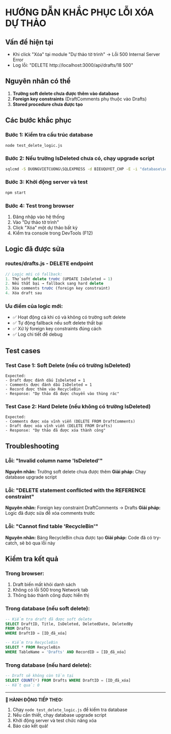 # HƯỚNG DẪN KHẮC PHỤC LỖI XÓA DỰ THẢO

## Vấn đề hiện tại
- Khi click "Xóa" tại module "Dự thảo tờ trình" → Lỗi 500 Internal Server Error
- Log lỗi: "DELETE http://localhost:3000/api/drafts/18 500"

## Nguyên nhân có thể
1. **Trường soft delete chưa được thêm vào database**
2. **Foreign key constraints** (DraftComments phụ thuộc vào Drafts)
3. **Stored procedure chưa được tạo**

## Các bước khắc phục

### Bước 1: Kiểm tra cấu trúc database
```cmd
node test_delete_logic.js
```

### Bước 2: Nếu trường IsDeleted chưa có, chạy upgrade script
```cmd
sqlcmd -S DUONGVIETCUONG\SQLEXPRESS -d BIEUQUYET_CHP -E -i "database\soft_delete_upgrade.sql"
```

### Bước 3: Khởi động server và test
```cmd
npm start
```

### Bước 4: Test trong browser
1. Đăng nhập vào hệ thống
2. Vào "Dự thảo tờ trình"
3. Click "Xóa" một dự thảo bất kỳ
4. Kiểm tra console trong DevTools (F12)

## Logic đã được sửa

### routes/drafts.js - DELETE endpoint
```javascript
// Logic mới có fallback:
1. Thử soft delete trước (UPDATE IsDeleted = 1)
2. Nếu thất bại → fallback sang hard delete
3. Xóa comments trước (foreign key constraint)
4. Xóa draft sau
```

### Ưu điểm của logic mới:
- ✅ Hoạt động cả khi có và không có trường soft delete
- ✅ Tự động fallback nếu soft delete thất bại
- ✅ Xử lý foreign key constraints đúng cách
- ✅ Log chi tiết để debug

## Test cases

### Test Case 1: Soft Delete (nếu có trường IsDeleted)
```
Expected: 
- Draft được đánh dấu IsDeleted = 1
- Comments được đánh dấu IsDeleted = 1  
- Record được thêm vào RecycleBin
- Response: "Dự thảo đã được chuyển vào thùng rác"
```

### Test Case 2: Hard Delete (nếu không có trường IsDeleted)
```
Expected:
- Comments được xóa vĩnh viễn (DELETE FROM DraftComments)
- Draft được xóa vĩnh viễn (DELETE FROM Drafts)
- Response: "Dự thảo đã được xóa thành công"
```

## Troubleshooting

### Lỗi: "Invalid column name 'IsDeleted'"
**Nguyên nhân:** Trường soft delete chưa được thêm
**Giải pháp:** Chạy database upgrade script

### Lỗi: "DELETE statement conflicted with the REFERENCE constraint"
**Nguyên nhân:** Foreign key constraint DraftComments -> Drafts
**Giải pháp:** Logic đã được sửa để xóa comments trước

### Lỗi: "Cannot find table 'RecycleBin'"
**Nguyên nhân:** Bảng RecycleBin chưa được tạo
**Giải pháp:** Code đã có try-catch, sẽ bỏ qua lỗi này

## Kiểm tra kết quả

### Trong browser:
1. Draft biến mất khỏi danh sách
2. Không có lỗi 500 trong Network tab
3. Thông báo thành công được hiển thị

### Trong database (nếu soft delete):
```sql
-- Kiểm tra draft đã được soft delete
SELECT DraftID, Title, IsDeleted, DeletedDate, DeletedBy 
FROM Drafts 
WHERE DraftID = [ID_đã_xóa]

-- Kiểm tra RecycleBin
SELECT * FROM RecycleBin 
WHERE TableName = 'Drafts' AND RecordID = [ID_đã_xóa]
```

### Trong database (nếu hard delete):
```sql
-- Draft sẽ không còn tồn tại
SELECT COUNT(*) FROM Drafts WHERE DraftID = [ID_đã_xóa]
-- Kết quả: 0
```

---

**🚀 HÀNH ĐỘNG TIẾP THEO:**
1. Chạy `node test_delete_logic.js` để kiểm tra database
2. Nếu cần thiết, chạy database upgrade script
3. Khởi động server và test chức năng xóa
4. Báo cáo kết quả!
